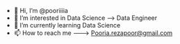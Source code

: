- 👋 Hi, I’m @pooriiiia
- 👀 I’m interested in Data Science --> Data Engineer
- 🌱 I’m currently learning Data Science
- 📫 How to reach me ---> Pooria.rezapoor@gmail.com

<!---
pooriiiia/pooriiiia is a ✨ special ✨ repository because its `README.md` (this file) appears on your GitHub profile.
You can click the Preview link to take a look at your changes.
--->
